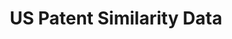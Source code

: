 ---
citation: "@misc{whalen_us_2019,\n        title = {{US} {Patent} {Similarity} {Data}},\n\
  \        url = {https://zenodo.org/record/3552078},\n        abstract = {Pairwise\
  \ semantic similarity measures for US utility patents. Includes measures for citing/cited\
  \ patent pairs, 100 most-similar patents for each patent, and doc2vec vectors for\
  \ each patent.},\n        urldate = {2021-09-15},\n        publisher = {Zenodo},\n\
  \        author = {Whalen, Ryan and Lungeanu, Alina and DeChurch, Leslie and Contractor,\
  \ Noshir},\n        month = nov,\n        year = {2019},\n        doi = {10.5281/zenodo.3552078},\n\
  \        note = {type: dataset},\n        keywords = {patents, intellectual property,\
  \ innovation, semantic similarity, empirical legal studies},\n}\n"
code: None
cost: None
description: Pairwise semantic similarity measures for US utility patents. Includes
  measures for citing/cited patent pairs, 100 most-similar patents for each patent,
  and doc2vec vectors for each patent.
documentation: Pairwise semantic similarity measures for US utility patents. Includes
  measures for citing/cited patent pairs, 100 most-similar patents for each patent,
  and doc2vec vectors for each patent.
doi: '10.5281/zenodo.3552078

  '
error_metrics: None
last_edit: Tue, 01 Mar 2022 17:21:25 GMT
location: https://zenodo.org/record/3552078
maintained_by: Ryan Whalen
record_creation_timestamp: 09/15/2021, 05:50:18
shortname: us_patent_similarity
tags:
- patents
- intellectual property
- innovation
- similarity
- legal
- patents
terms_of_use: ' Creative Commons Attribution 4.0 International'
timeframe: None
title: US Patent Similarity Data
uuid: 868eaad1-3c6a-4730-a70f-853996962d39
versioning: 'Yes'
---